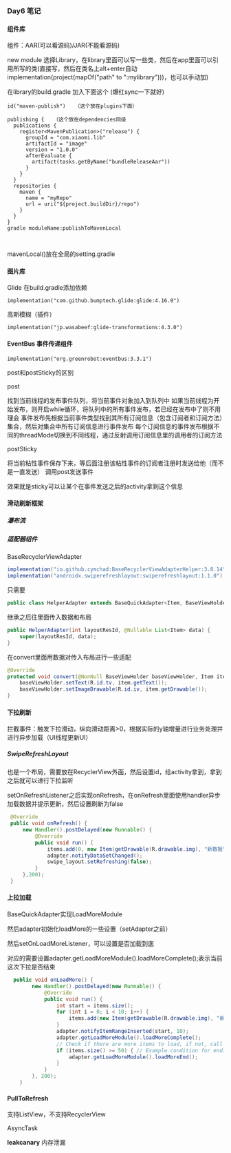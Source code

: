 ### Day6 笔记



#### 组件库

组件：AAR(可以看源码)/JAR(不能看源码)



new module 选择Library，在library里面可以写一些类，然后在app里面可以引用所写的类(直接写，然后在类名上alt+enter自动implementation(project(mapOf("path" to ":mylibrary")))，也可以手动加)



在library的build.gradle 加入下面这个 (爆红sync一下就好)


```
id("maven-publish")   （这个放在plugins下面）

publishing {   （这个放在dependencies同级
  publications {
    register<MavenPublication>("release") {
      groupId = "com.xiaomi.lib"
      artifactId = "image"
      version = "1.0.0"
      afterEvaluate {
        artifact(tasks.getByName("bundleReleaseAar"))
      }
    }
  }
  repositories {
    maven {
      name = "myRepo"
      url = uri("${project.buildDir}/repo")
    }
  }
}
gradle moduleName:publishToMavenLocal



```

mavenLocal()放在全局的setting.gradle

#### 图片库

Glide 在build.gradle添加依赖

```
implementation("com.github.bumptech.glide:glide:4.16.0")

```

高斯模糊（插件）

```
implementation("jp.wasabeef:glide-transformations:4.3.0")
```

#### EventBus 事件传递组件

```
implementation("org.greenrobot:eventbus:3.3.1")
```

post和postSticky的区别

post

找到当前线程的发布事件队列，将当前事件对象加入到队列中
如果当前线程为开始发布，则开启while循环，将队列中的所有事件发布，若已经在发布中了则不用理会
事件发布先根据当前事件类型找到其所有订阅信息（包含订阅者和订阅方法）集合，然后对集合中所有订阅信息进行事件发布
每个订阅信息的事件发布根据不同的threadMode切换到不同线程，通过反射调用订阅信息里的调用者的订阅方法

postSticky

将当前粘性事件保存下来，等后面注册该粘性事件的订阅者注册时发送给他（而不是一直发送）
调用post发送事件



效果就是sticky可以让某个在事件发送之后的activity拿到这个信息



 #### 滑动刷新框架

##### 瀑布流



##### 适配器组件

BaseRecyclerViewAdapter

```java
implementation("io.github.cymchad:BaseRecyclerViewAdapterHelper:3.0.14")
implementation("androidx.swiperefreshlayout:swiperefreshlayout:1.1.0")
```

只需要

```java
public class HelperAdapter extends BaseQuickAdapter<Item, BaseViewHolder> 
```

继承之后往里面传入数据和布局	

```java
public HelperAdapter(int layoutResId, @Nullable List<Item> data) {
	super(layoutResId, data);
}
```

在convert里面用数据对传入布局进行一些适配

```java
@Override
protected void convert(@NonNull BaseViewHolder baseViewHolder, Item item) {
    baseViewHolder.setText(R.id.tv, item.getText());
    baseViewHolder.setImageDrawable(R.id.iv, item.getDrawable());
}
```

#### 下拉刷新

拦截事件：触发下拉滑动，纵向滑动距离>0，根据实际的y轴增量进行业务处理并进行异步加载（UI线程更新UI）

##### SwipeRefreshLayout

也是一个布局，需要放在RecyclerView外面，然后设置id，给activity拿到，拿到之后就可以进行下拉监听

setOnRefreshListener之后实现onRefresh，在onRefresh里面使用handler异步加载数据并提示更新，然后设置刷新为false

```java
 @Override
 public void onRefresh() {
     new Handler().postDelayed(new Runnable() {
         @Override
         public void run() {
             items.add(0, new Item(getDrawable(R.drawable.img), "新数据"));
             adapter.notifyDataSetChanged();
             swipe_layout.setRefreshing(false);
         }
     },200);
 }
```



#### 上拉加载

BaseQuickAdapter实现LoadMoreModule

然后adapter初始化loadMore的一些设置（setAdapter之前）

然后setOnLoadMoreListener，可以设置是否加载到底

对应的需要设置adapter.getLoadMoreModule().loadMoreComplete();表示当前这次下拉是否结束

```java
  public void onLoadMore() {
        new Handler().postDelayed(new Runnable() {
            @Override
            public void run() {
                int start = items.size();
                for (int i = 0; i < 10; i++) {
                    items.add(new Item(getDrawable(R.drawable.img), "新数据"));
                }
                adapter.notifyItemRangeInserted(start, 10);
                adapter.getLoadMoreModule().loadMoreComplete();
                // Check if there are more items to load, if not, call loadMoreEnd()
                if (items.size() >= 50) { // Example condition for ending load more
                    adapter.getLoadMoreModule().loadMoreEnd();
                }
            }
        }, 200);
    }
```

#### PullToRefresh

支持ListView，不支持RecyclerView

AsyncTask

**leakcanary** 内存泄漏

